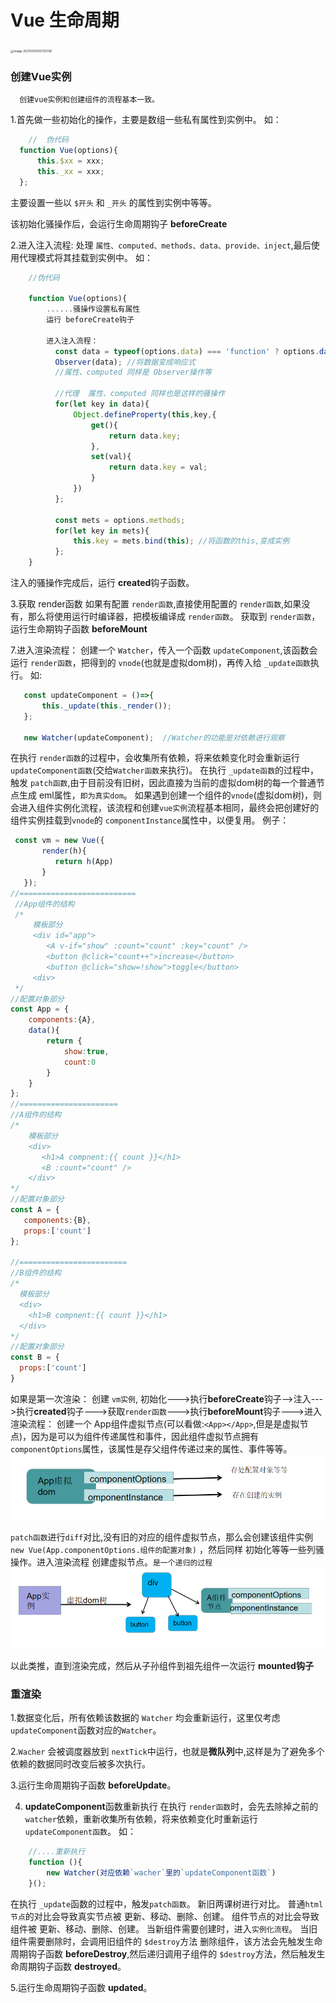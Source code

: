 # Vue 生命周期
<img src="http://mdrs.yuanjin.tech/img/20210302155735.png" alt="image-20210302155735758" style="zoom: 33%;" />

### 创建Vue实例
      创建vue实例和创建组件的流程基本一致。
  
1.首先做一些初始化的操作，主要是数组一些私有属性到实例中。
如：
```js
    //  伪代码
  function Vue(options){
      this.$xx = xxx;
      this._xx = xxx;
  };

```
  主要设置一些以 `$开头` 和 `_开头` 的属性到实例中等等。
  
  该初始化骚操作后，会运行生命周期钩子 **beforeCreate**

2.进入注入流程: 
   处理 `属性、computed、methods、data、provide、inject`,最后使用代理模式将其挂载到实例中。
   如：
```js
    //伪代码

    function Vue(options){
        ......骚操作设置私有属性
        运行 beforeCreate钩子

        进入注入流程： 
          const data = typeof(options.data) === 'function' ? options.data() : options.data;
          Observer(data); //将数据变成响应式
          //属性、computed 同样是 Observer操作等

          //代理  属性、computed 同样也是这样的骚操作
          for(let key in data){
              Object.defineProperty(this,key,{
                  get(){
                      return data.key;
                  },
                  set(val){
                      return data.key = val;
                  }
              })
          };

          const mets = options.methods;
          for(let key in mets){
              this.key = mets.bind(this); //将函数的this,变成实例
          };
    }
```
   注入的骚操作完成后，运行 **created**钩子函数。

3.获取 render函数 
   如果有配置 `render函数`,直接使用配置的 `render函数`,如果没有，那么将使用运行时编译器，把模板编译成 `render函数`。
   获取到 `render函数`，运行生命期钩子函数 **beforeMount**

7.进入渲染流程：
   创建一个 `Watcher`，传入一个函数 `updateComponent`,该函数会运行 `render函数`，把得到的 `vnode`(也就是虚拟dom树)，再传入给 `_update函数`执行。
   如:
   ```js
      const updateComponent = ()=>{
          this._update(this._render());
      };

      new Watcher(updateComponent);  //Watcher的功能是对依赖进行观察
   ```
   在执行 `render函数`的过程中，会收集所有依赖，将来依赖变化时会重新运行 `updateComponent函数`(交给`Watcher函数`来执行)。
   在执行 `_update函数`的过程中，触发 `patch函数`,由于目前没有旧树，因此直接为当前的虚拟dom树的每一个普通节点生成 eml属性，`即为真实dom`。
   如果遇到创建一个组件的`vnode`(虚拟dom树)，则会进入组件实例化流程，该流程和创建`vue实例`流程基本相同，最终会把创建好的组件实例挂载到`vnode`的 `componentInstance`属性中，以便复用。
   例子：
   ```js
    const vm = new Vue({
          render(h){
             return h(App)
          }
      });
//==========================   
    //App组件的结构
    /* 
        模板部分
        <div id="app">
           <A v-if="show" :count="count" :key="count" />
           <button @click="count++">increase</button>
           <button @click="show=!show">toggle</button>
        <div>    
    */
   //配置对象部分
   const App = {
       components:{A},
       data(){
           return { 
               show:true,
               count:0
           }
       }
   };
  //======================
   //A组件的结构
   /* 
       模板部分
       <div>
          <h1>A compnent:{{ count }}</h1>
          <B :count="count" />
       </div>
   */
  //配置对象部分
  const A = {
      components:{B},
      props:['count']
  };

//========================
  //B组件的结构
  /* 
     模板部分
     <div>
       <h1>B compnent:{{ count }}</h1>
     </div>
  */
 //配置对象部分
 const B = {
     props:['count']
 }

   ```
 如果是第一次渲染：
   创建 `vm实例`, 初始化--->执行**beforeCreate**钩子-->注入--->执行**created**钩子--->获取`render函数`--->执行**beforeMount**钩子--->进入渲染流程：
   创建一个 App组件虚拟节点(可以看做:`<App></App>`,但是是虚拟节点)，因为是可以为组件传递属性和事件，因此组件虚拟节点拥有`componentOptions`属性，该属性是存父组件传递过来的属性、事件等等。
<img src="../29.vue生命周期/捕获1.PNG"></img>


   `patch函数`进行`diff`对比,没有旧的对应的组件虚拟节点，那么会创建该组件实例 `new Vue(App.componentOptions.组件的配置对象)` ，然后同样 初始化等等一些列骚操作。进入渲染流程 创建虚拟节点。`是一个递归的过程`
<img src="./捕获2.PNG"></img>

以此类推，直到渲染完成，然后从子孙组件到祖先组件一次运行 **mounted钩子**


### 重渲染
   1.数据变化后，所有依赖该数据的 `Watcher` 均会重新运行，这里仅考虑`updateComponent`函数对应的`Watcher`。
   
   2.`Wacher` 会被调度器放到 `nextTick`中运行，也就是**微队列**中,这样是为了避免多个依赖的数据同时改变后被多次执行。

   3.运行生命周期钩子函数 **beforeUpdate**。

   4. **updateComponent**函数重新执行
          在执行 `render函数`时，会先去除掉之前的`watcher`依赖，重新收集所有依赖，将来依赖变化时重新运行 
          `updateComponent函数`。
如：
```js
    //....重新执行
    function (){
        new Watcher(对应依赖`wacher`里的`updateComponent函数`)
    }();
```
 
   在执行 `_update`函数的过程中，触发`patch函数`。
   新旧两课树进行对比。
   普通`html节点`的对比会导致真实节点被 更新、移动、删除、创建。
   组件节点的对比会导致组件被 更新、移动、删除、创建。
   当新组件需要创建时，进入`实例化流程`。
   当旧组件需要删除时，会调用旧组件的 `$destroy`方法 删除组件，该方法会先触发生命周期钩子函数 **beforeDestroy**,然后递归调用子组件的 `$destroy`方法，然后触发生命周期钩子函数 **destroyed**。

   5.运行生命周期钩子函数 **updated**。